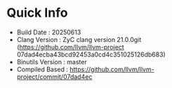 # Quick Info
* Build Date : 20250613
* Clang Version : ZyC clang version 21.0.0git (https://github.com/llvm/llvm-project 07dad4ecba43bcd92453a0cd4c351025126db683)
* Binutils Version : master
* Compiled Based : https://github.com/llvm/llvm-project/commit/07dad4ec

